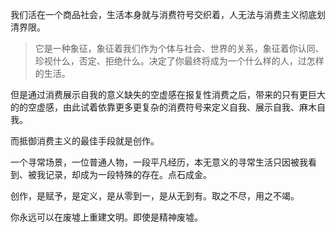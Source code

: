 我们活在一个商品社会，生活本身就与消费符号交织着，人无法与消费主义彻底划清界限。

>它是一种象征，象征着我们作为个体与社会、世界的关系，象征着你认同、珍视什么，否定、拒绝什么。决定了你最终将成为一个什么样的人，过怎样的生活。

但是通过消费展示自我的意义缺失的空虚感在报复性消费之后，带来的只有更巨大的的空虚感，由此试着依靠更多更复杂的消费符号来定义自我、展示自我、麻木自我。

而抵御消费主义的最佳手段就是创作。

一个寻常场景，一位普通人物，一段平凡经历，本无意义的寻常生活只因被我看到、被我记录，却成为一段特殊的存在。点石成金。

创作，是赋予，是定义，是从零到一，是从无到有。取之不尽，用之不竭。

你永远可以在废墟上重建文明。即使是精神废墟。